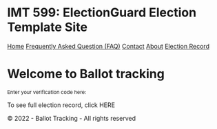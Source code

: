 # IMT 599: ElectionGuard Election Template Site
  <div class="topnav">
    <a class="active" href="#home">Home</a>
    <a href="./FAQ.html">Frequently Asked Question (FAQ)</a>
    <a href="#contact">Contact</a>
    <a href="https://www.electionguard.vote/">About</a>
    <a href="#electionrecord">Election Record</a>
    
  </div>
  <body>
    <h1>Welcome to Ballot tracking</h1>
    <sup>Enter your verification code here:</sup>
    <p>To see full election record, click HERE </p>
    <div id="bottom">© 2022 - Ballot <span>Tracking</span> - All rights reserved 
